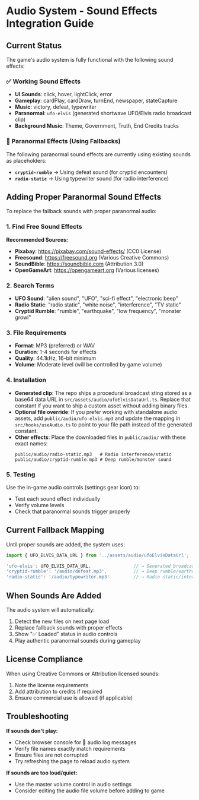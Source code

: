 # Audio System - Sound Effects Integration Guide

## Current Status

The game's audio system is fully functional with the following sound effects:

### ✅ Working Sound Effects
- **UI Sounds**: click, hover, lightClick, error
- **Gameplay**: cardPlay, cardDraw, turnEnd, newspaper, stateCapture
- **Music**: victory, defeat, typewriter
- **Paranormal**: `ufo-elvis` (generated shortwave UFO/Elvis radio broadcast clip)
- **Background Music**: Theme, Government, Truth, End Credits tracks

### 🔄 Paranormal Effects (Using Fallbacks)
The following paranormal sound effects are currently using existing sounds as placeholders:

- **`cryptid-rumble`** → Using defeat sound (for cryptid encounters)
- **`radio-static`** → Using typewriter sound (for radio interference)

## Adding Proper Paranormal Sound Effects

To replace the fallback sounds with proper paranormal audio:

### 1. Find Free Sound Effects

**Recommended Sources:**
- **Pixabay**: https://pixabay.com/sound-effects/ (CC0 License)
- **Freesound**: https://freesound.org (Various Creative Commons)
- **SoundBible**: https://soundbible.com (Attribution 3.0)
- **OpenGameArt**: https://opengameart.org (Various licenses)

### 2. Search Terms
- **UFO Sound**: "alien sound", "UFO", "sci-fi effect", "electronic beep"
- **Radio Static**: "radio static", "white noise", "interference", "TV static"
- **Cryptid Rumble**: "rumble", "earthquake", "low frequency", "monster growl"

### 3. File Requirements
- **Format**: MP3 (preferred) or WAV
- **Duration**: 1-4 seconds for effects
- **Quality**: 44.1kHz, 16-bit minimum
- **Volume**: Moderate level (will be controlled by game volume)

### 4. Installation
- **Generated clip**: The repo ships a procedural broadcast sting stored as a base64 data URL in
  `src/assets/audio/ufoElvisDataUrl.ts`. Replace that constant if you want to ship a custom asset without adding binary files.
- **Optional file override**: If you prefer working with standalone audio assets, add `public/audio/ufo-elvis.mp3` and update the
  mapping in `src/hooks/useAudio.ts` to point to your file path instead of the generated constant.
- **Other effects**: Place the downloaded files in `public/audio/` with these exact names:
  ```
  public/audio/radio-static.mp3   # Radio interference/static
  public/audio/cryptid-rumble.mp3 # Deep rumble/monster sound
  ```

### 5. Testing
Use the in-game audio controls (settings gear icon) to:
- Test each sound effect individually
- Verify volume levels
- Check that paranormal sounds trigger properly

## Current Fallback Mapping

Until proper sounds are added, the system uses:

```javascript
import { UFO_ELVIS_DATA_URL } from '../assets/audio/ufoElvisDataUrl';

'ufo-elvis': UFO_ELVIS_DATA_URL,                // → Generated broadcast sting ships with the repo
'cryptid-rumble': '/audio/defeat.mp3',          // → Deep rumble/earthquake needed
'radio-static': '/audio/typewriter.mp3'         // → Radio static/interference needed
```

## When Sounds Are Added

The audio system will automatically:
1. Detect the new files on next page load
2. Replace fallback sounds with proper effects
3. Show "✅ Loaded" status in audio controls
4. Play authentic paranormal sounds during gameplay

## License Compliance

When using Creative Commons or Attribution licensed sounds:
1. Note the license requirements
2. Add attribution to credits if required
3. Ensure commercial use is allowed (if applicable)

## Troubleshooting

**If sounds don't play:**
- Check browser console for 🎵 audio log messages
- Verify file names exactly match requirements
- Ensure files are not corrupted
- Try refreshing the page to reload audio system

**If sounds are too loud/quiet:**
- Use the master volume control in audio settings
- Consider editing the audio file volume before adding to game